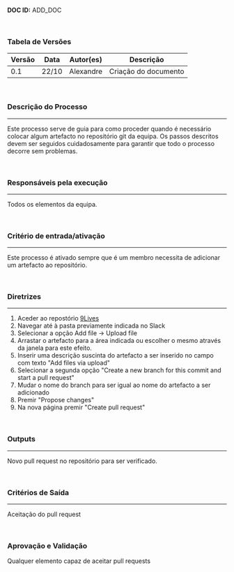 **DOC ID:** ADD_DOC

</br>

### **Tabela de Versões**

| Versão | Data | Autor(es) | Descrição |
|---|---|---|---|
| 0.1 | 22/10 | Alexandre | Criação do documento |

</br>

### **Descrição do Processo**

---

Este processo serve de guia para como proceder quando é necessário colocar algum artefacto no repositório git da equipa. Os passos descritos devem ser seguidos cuidadosamente para garantir que todo o processo decorre sem problemas.

</br>

### **Responsáveis pela execução**

---

Todos os elementos da equipa.

</br>

### **Critério de entrada/ativação**

---

Este processo é ativado sempre que é um membro necessita de adicionar um artefacto ao repositório.

</br>


### **Diretrizes**

---

1. Aceder ao repostório [9Lives](https://github.com/GP-2020-9L/9Lives)
2. Navegar até à pasta previamente indicada no Slack
3. Selecionar a opção Add file -> Upload file
4. Arrastar o artefacto para a área indicada ou escolher o mesmo através da janela para este efeito.
5. Inserir uma descrição suscinta do artefacto a ser inserido no campo com texto "Add files via upload"
6. Selecionar a segunda opção "Create a new branch for this commit and start a pull request"
7. Mudar o nome do branch para ser igual ao nome do artefacto a ser adicionado
8. Premir "Propose changes"
9. Na nova página premir "Create pull request"


</br>

### **Outputs**

---

Novo pull request no repositório para ser verificado.

</br>

### **Critérios de Saída**

---

Aceitação do pull request

</br>

### **Aprovação e Validação**

Qualquer elemento capaz de aceitar pull requests


